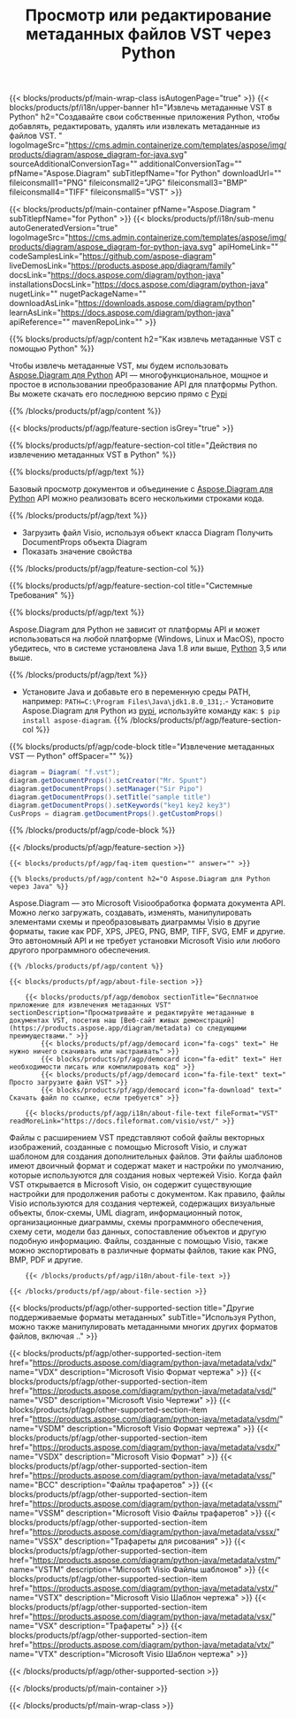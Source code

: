 ﻿---
title: Просмотр или редактирование метаданных файлов VST через Python 
weight: 3150
url: /ru/python-java/metadata/vst/ 
description: Пример кода Python для редактирования или просмотра метаданных VST в любом приложении на основе Python. 
---
{{< blocks/products/pf/main-wrap-class isAutogenPage="true" >}}
{{< blocks/products/pf/i18n/upper-banner h1="Извлечь метаданные VST в Python" h2="Создавайте свои собственные приложения Python, чтобы добавлять, редактировать, удалять или извлекать метаданные из файлов VST. " logoImageSrc="https://cms.admin.containerize.com/templates/aspose/img/products/diagram/aspose_diagram-for-java.svg" sourceAdditionalConversionTag="" additionalConversionTag="" pfName="Aspose.Diagram" subTitlepfName="for Python" downloadUrl="" fileiconsmall1="PNG" fileiconsmall2="JPG" fileiconsmall3="BMP" fileiconsmall4="TIFF" fileiconsmall5="VST" >}}

{{< blocks/products/pf/main-container pfName="Aspose.Diagram " subTitlepfName="for Python" >}}
{{< blocks/products/pf/i18n/sub-menu autoGeneratedVersion="true" logoImageSrc="https://cms.admin.containerize.com/templates/aspose/img/products/diagram/aspose_diagram-for-python-java.svg" apiHomeLink="" codeSamplesLink="https://github.com/aspose-diagram" liveDemosLink="https://products.aspose.app/diagram/family" docsLink="https://docs.aspose.com/diagram/python-java" installationsDocsLink="https://docs.aspose.com/diagram/python-java" nugetLink="" nugetPackageName="" downloadAsLink="https://downloads.aspose.com/diagram/python" learnAsLink="https://docs.aspose.com/diagram/python-java" apiReference="" mavenRepoLink="" >}}


{{% blocks/products/pf/agp/content h2="Как извлечь метаданные VST с помощью Python" %}}

 Чтобы извлечь метаданные VST, мы будем использовать
 [Aspose.Diagram для Python](https://products.aspose.com/diagram/python-java/) 
 API — многофункциональное, мощное и простое в использовании преобразование API для платформы Python. Вы можете скачать его последнюю версию прямо с
 [Pypi](https://pypi.org/project/aspose-diagram/) 

{{% /blocks/products/pf/agp/content %}}

{{< blocks/products/pf/agp/feature-section isGrey="true" >}}

{{% blocks/products/pf/agp/feature-section-col title="Действия по извлечению метаданных VST в Python" %}}

{{% blocks/products/pf/agp/text %}}

 Базовый просмотр документов и объединение с
 [Aspose.Diagram для Python](https://products.aspose.com/diagram/python-java) 
 API можно реализовать всего несколькими строками кода.

{{% /blocks/products/pf/agp/text %}}

+ Загрузить файл Visio, используя объект класса Diagram
Получить DocumentProps объекта Diagram
+ Показать значение свойства

{{% /blocks/products/pf/agp/feature-section-col %}}

{{% blocks/products/pf/agp/feature-section-col title="Системные Требования" %}}

{{% blocks/products/pf/agp/text %}}

 Aspose.Diagram для Python не зависит от платформы API и может использоваться на любой платформе (Windows, Linux и MacOS), просто убедитесь, что в системе установлена Java 1.8 или выше, [Python](https://www.python.org/downloads/) 3,5 или выше. 

{{% /blocks/products/pf/agp/text %}}

- Установите Java и добавьте его в переменную среды PATH, например: <code>PATH=C:\Program Files\Java\jdk1.8.0_131;</code>.- Установите Aspose.Diagram для Python из <a href="https://pypi.org/project/aspose-diagram/">pypi</a>, используйте команду как: <code>$ pip install aspose-diagram</code>.
{{% /blocks/products/pf/agp/feature-section-col %}}

{{% blocks/products/pf/agp/code-block title="Извлечение метаданных VST — Python" offSpacer="" %}}

```cs
diagram = Diagram( "f.vst");
diagram.getDocumentProps().setCreator("Mr. Spunt")
diagram.getDocumentProps().setManager("Sir Pipo")
diagram.getDocumentProps().setTitle("sample title")
diagram.getDocumentProps().setKeywords("key1 key2 key3")
CusProps = diagram.getDocumentProps().getCustomProps()


```

{{% /blocks/products/pf/agp/code-block %}}

{{< /blocks/products/pf/agp/feature-section >}}

    {{< blocks/products/pf/agp/faq-item question="" answer="" >}}
 

<!-- aboutfile Starts -->

    {{% blocks/products/pf/agp/content h2="О Aspose.Diagram для Python через Java" %}}

 Aspose.Diagram — это Microsoft Visioобработка формата документа API. Можно легко загружать, создавать, изменять, манипулировать элементами схемы и преобразовывать диаграммы Visio в другие форматы, такие как PDF, XPS, JPEG, PNG, BMP, TIFF, SVG, EMF и другие. Это автономный API и не требует установки Microsoft Visio или любого другого программного обеспечения.  



    {{% /blocks/products/pf/agp/content %}}

    {{< blocks/products/pf/agp/about-file-section >}}

        {{< blocks/products/pf/agp/demobox sectionTitle="Бесплатное приложение для извлечения метаданных VST" sectionDescription="Просматривайте и редактируйте метаданные в документах VST, посетив наш [Веб-сайт живых демонстраций](https://products.aspose.app/diagram/metadata) со следующими преимуществами." >}}
            {{< blocks/products/pf/agp/democard icon="fa-cogs" text=" Не нужно ничего скачивать или настраивать" >}}
            {{< blocks/products/pf/agp/democard icon="fa-edit" text=" Нет необходимости писать или компилировать код" >}}
            {{< blocks/products/pf/agp/democard icon="fa-file-text" text=" Просто загрузите файл VST" >}}
            {{< blocks/products/pf/agp/democard icon="fa-download" text=" Скачать файл по ссылке, если требуется" >}}

        {{< blocks/products/pf/agp/i18n/about-file-text fileFormat="VST" readMoreLink="https://docs.fileformat.com/visio/vst/" >}}
Файлы с расширением VST представляют собой файлы векторных изображений, созданные с помощью Microsoft Visio, и служат шаблоном для создания дополнительных файлов. Эти файлы шаблонов имеют двоичный формат и содержат макет и настройки по умолчанию, которые используются для создания новых чертежей Visio. Когда файл VST открывается в Microsoft Visio, он содержит существующие настройки для продолжения работы с документом. Как правило, файлы Visio используются для создания чертежей, содержащих визуальные объекты, блок-схемы, UML diagram, информационный поток, организационные диаграммы, схемы программного обеспечения, схему сети, модели баз данных, сопоставление объектов и другую подобную информацию. Файлы, созданные с помощью Visio, также можно экспортировать в различные форматы файлов, такие как PNG, BMP, PDF и другие. 

        {{< /blocks/products/pf/agp/i18n/about-file-text >}}

    {{< /blocks/products/pf/agp/about-file-section >}}

<!-- aboutfile Ends -->

{{< blocks/products/pf/agp/other-supported-section title="Другие поддерживаемые форматы метаданных" subTitle="Используя Python, можно также манипулировать метаданными многих других форматов файлов, включая .." >}}

{{< blocks/products/pf/agp/other-supported-section-item href="https://products.aspose.com/diagram/python-java/metadata/vdx/" name="VDX" description="Microsoft Visio Формат чертежа" >}}
{{< blocks/products/pf/agp/other-supported-section-item href="https://products.aspose.com/diagram/python-java/metadata/vsd/" name="VSD" description="Microsoft Visio Чертежи" >}}
{{< blocks/products/pf/agp/other-supported-section-item href="https://products.aspose.com/diagram/python-java/metadata/vsdm/" name="VSDM" description="Microsoft Visio Формат чертежа" >}}
{{< blocks/products/pf/agp/other-supported-section-item href="https://products.aspose.com/diagram/python-java/metadata/vsdx/" name="VSDX" description="Microsoft Visio Формат" >}}
{{< blocks/products/pf/agp/other-supported-section-item href="https://products.aspose.com/diagram/python-java/metadata/vss/" name="ВСС" description="Файлы трафаретов" >}}
{{< blocks/products/pf/agp/other-supported-section-item href="https://products.aspose.com/diagram/python-java/metadata/vssm/" name="VSSM" description="Microsoft Visio Файлы трафаретов" >}}
{{< blocks/products/pf/agp/other-supported-section-item href="https://products.aspose.com/diagram/python-java/metadata/vssx/" name="VSSX" description="Трафареты для рисования" >}}
{{< blocks/products/pf/agp/other-supported-section-item href="https://products.aspose.com/diagram/python-java/metadata/vstm/" name="VSTM" description="Microsoft Visio Файлы шаблонов" >}}
{{< blocks/products/pf/agp/other-supported-section-item href="https://products.aspose.com/diagram/python-java/metadata/vstx/" name="VSTX" description="Microsoft Visio Шаблон чертежа" >}}
{{< blocks/products/pf/agp/other-supported-section-item href="https://products.aspose.com/diagram/python-java/metadata/vsx/" name="VSX" description="Трафареты" >}}
{{< blocks/products/pf/agp/other-supported-section-item href="https://products.aspose.com/diagram/python-java/metadata/vtx/" name="VTX" description="Microsoft Visio Шаблон чертежа" >}}

{{< /blocks/products/pf/agp/other-supported-section >}}

{{< /blocks/products/pf/main-container >}}
    
{{< /blocks/products/pf/main-wrap-class >}}